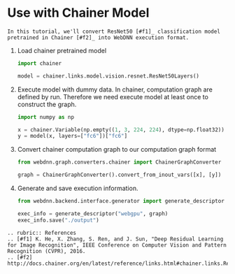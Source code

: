 # Use with Chainer Model

```eval_rst
In this tutorial, we'll convert ResNet50 [#f1]_ classification model 
pretrained in Chainer [#f2]_ into WebDNN execution format.
```

1. Load chainer pretrained model

    ```python
    import chainer
 
    model = chainer.links.model.vision.resnet.ResNet50Layers()
    ```

2. Execute model with dummy data. In chainer, computation graph are defined by
    run. Therefore we need execute model at least once to construct the graph.

    ```python
    import numpy as np

    x = chainer.Variable(np.empty((1, 3, 224, 224), dtype=np.float32))
    y = model(x, layers=["fc6"])["fc6"]
    ```

3. Convert chainer computation graph to our computation graph format

    ```python
    from webdnn.graph.converters.chainer import ChainerGraphConverter

    graph = ChainerGraphConverter().convert_from_inout_vars([x], [y])
    ```

4. Generate and save execution information.

    ```python
    from webdnn.backend.interface.generator import generate_descriptor

    exec_info = generate_descriptor("webgpu", graph)
    exec_info.save("./output")
    ```

```eval_rst
.. rubric:: References
.. [#f1] K. He, X. Zhang, S. Ren, and J. Sun, "Deep Residual Learning for Image Recognition", IEEE Conference on Computer Vision and Pattern Recognition (CVPR), 2016.
.. [#f2] http://docs.chainer.org/en/latest/reference/links.html#chainer.links.ResNet50Layers
```
